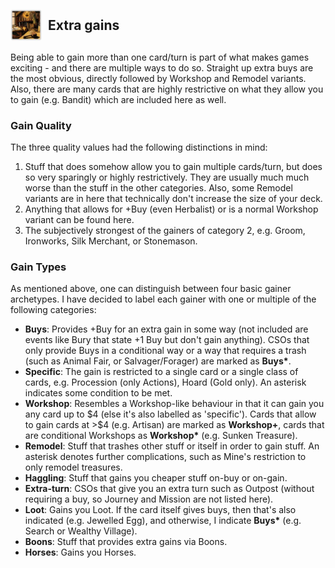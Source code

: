 
## <div style="display: flex; align-items: center;"><img src="../../assets/icons/qualities/gain.jpg" alt="Gain icon" width="50"> <span style="margin-left: 10px;">Extra gains</span></div>

Being able to gain more than one card/turn is part of what makes games exciting - and there are multiple ways to do so. Straight up extra buys are the most obvious, directly followed by Workshop and Remodel variants.
Also, there are many cards that are highly restrictive on what they allow you to gain (e.g. Bandit) which are included here as well.

### Gain Quality

The three quality values had the following distinctions in mind:

1. Stuff that does somehow allow you to gain multiple cards/turn, but does so very sparingly or highly restrictively. They are usually much much worse than the stuff in the other categories. Also, some Remodel variants are in here that technically don't increase the size of your deck.
2. Anything that allows for +Buy (even Herbalist) or is a normal Workshop variant can be found here.
3. The subjectively strongest of the gainers of category 2, e.g. Groom, Ironworks, Silk Merchant, or Stonemason.

### Gain Types

As mentioned above, one can distinguish between four basic gainer archetypes.
I have decided to label each gainer with one or multiple of the following categories:

- **Buys**: Provides +Buy for an extra gain in some way (not included are events like Bury that state +1 Buy but don't gain anything). CSOs that only provide Buys in a conditional way or a way that requires a trash (such as Animal Fair, or Salvager/Forager) are marked as **Buys\***.
- **Specific**: The gain is restricted to a single card or a single class of cards, e.g. Procession (only Actions), Hoard (Gold only). An asterisk indicates some condition to be met.
- **Workshop**: Resembles a Workshop-like behaviour in that it can gain you any card up to \$4 (else it's also labelled as 'specific'). Cards that allow to gain cards at $>$\$4 (e.g. Artisan) are marked as **Workshop+**, cards that are conditional Workshops as **Workshop\*** (e.g. Sunken Treasure).
- **Remodel**: Stuff that trashes other stuff or itself in order to gain stuff. An asterisk denotes further complications, such as Mine's restriction to only remodel treasures.
- **Haggling**: Stuff that gains you cheaper stuff on-buy or on-gain.
- **Extra-turn**: CSOs that give you an extra turn such as Outpost (without requiring a buy, so Journey and Mission are not listed here).
- **Loot**: Gains you Loot. If the card itself gives buys, then that's also indicated (e.g. Jewelled Egg), and otherwise, I indicate **Buys\*** (e.g. Search or Wealthy Village).
- **Boons**: Stuff that provides extra gains via Boons.
- **Horses**: Gains you Horses.
